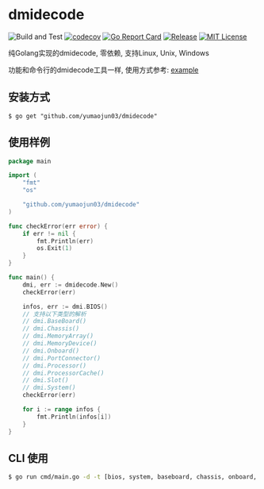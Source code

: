 # dmidecode
![Build and Test](https://github.com/yumaojun03/dmidecode/workflows/Build%20and%20Test/badge.svg)
[![codecov](https://codecov.io/gh/yumaojun03/dmidecode/branch/master/graph/badge.svg)](https://codecov.io/gh/yumaojun03/dmidecode)
[![Go Report Card](https://goreportcard.com/badge/github.com/yumaojun03/dmidecode)](https://goreportcard.com/report/github.com/yumaojun03/dmidecode)
[![Release](https://img.shields.io/github/release/yumaojun03/dmidecode.svg?style=flat-square)](https://github.com/yumaojun03/dmidecode/releases)
[![MIT License](https://img.shields.io/github/license/yumaojun03/dmidecode.svg)](https://github.com/yumaojun03/dmidecode/blob/master/LICENSE)

纯Golang实现的dmidecode, 零依赖, 支持Linux, Unix, Windows

功能和命令行的dmidecode工具一样, 使用方式参考: [example](./example/main.go)


## 安装方式

```
$ go get "github.com/yumaojun03/dmidecode"
```

## 使用样例

``` go
package main

import (
	"fmt"
	"os"

	"github.com/yumaojun03/dmidecode"
)

func checkError(err error) {
	if err != nil {
		fmt.Println(err)
		os.Exit(1)
	}
}

func main() {
	dmi, err := dmidecode.New()
	checkError(err)

	infos, err := dmi.BIOS()
	// 支持以下类型的解析
	// dmi.BaseBoard()
	// dmi.Chassis()
	// dmi.MemoryArray()
	// dmi.MemoryDevice()
	// dmi.Onboard()
	// dmi.PortConnector()
	// dmi.Processor()
	// dmi.ProcessorCache()
	// dmi.Slot()
	// dmi.System()
	checkError(err)

	for i := range infos {
		fmt.Println(infos[i])
	}
}
```

## CLI 使用
``` sh
$ go run cmd/main.go -d -t [bios, system, baseboard, chassis, onboard, port, processor, memory, slot]
```